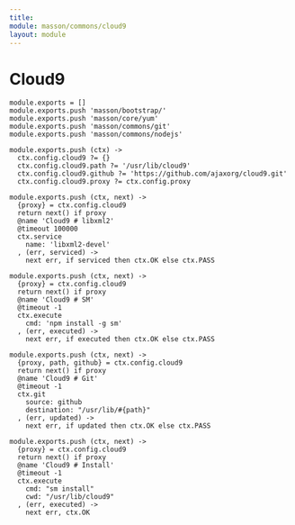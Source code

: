 ```yaml
---
title: 
module: masson/commons/cloud9
layout: module
---
```


# Cloud9

    module.exports = []
    module.exports.push 'masson/bootstrap/'
    module.exports.push 'masson/core/yum'
    module.exports.push 'masson/commons/git'
    module.exports.push 'masson/commons/nodejs'

    module.exports.push (ctx) ->
      ctx.config.cloud9 ?= {}
      ctx.config.cloud9.path ?= '/usr/lib/cloud9'
      ctx.config.cloud9.github ?= 'https://github.com/ajaxorg/cloud9.git'
      ctx.config.cloud9.proxy ?= ctx.config.proxy

    module.exports.push (ctx, next) ->
      {proxy} = ctx.config.cloud9
      return next() if proxy
      @name 'Cloud9 # libxml2' 
      @timeout 100000
      ctx.service
        name: 'libxml2-devel'
      , (err, serviced) ->
        next err, if serviced then ctx.OK else ctx.PASS

    module.exports.push (ctx, next) ->
      {proxy} = ctx.config.cloud9
      return next() if proxy
      @name 'Cloud9 # SM' 
      @timeout -1
      ctx.execute 
        cmd: 'npm install -g sm'
      , (err, executed) ->
        next err, if executed then ctx.OK else ctx.PASS

    module.exports.push (ctx, next) ->
      {proxy, path, github} = ctx.config.cloud9
      return next() if proxy
      @name 'Cloud9 # Git'
      @timeout -1
      ctx.git
        source: github
        destination: "/usr/lib/#{path}"
      , (err, updated) ->
        next err, if updated then ctx.OK else ctx.PASS

    module.exports.push (ctx, next) ->
      {proxy} = ctx.config.cloud9
      return next() if proxy
      @name 'Cloud9 # Install' 
      @timeout -1
      ctx.execute
        cmd: "sm install"
        cwd: "/usr/lib/cloud9"
      , (err, executed) ->
        next err, ctx.OK
